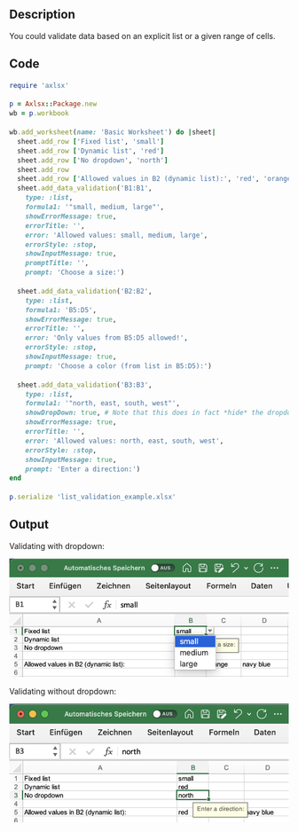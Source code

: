 ## Description

You could validate data based on an explicit list or a given range of cells.

## Code

```ruby
require 'axlsx'

p = Axlsx::Package.new
wb = p.workbook

wb.add_worksheet(name: 'Basic Worksheet') do |sheet|
  sheet.add_row ['Fixed list', 'small']
  sheet.add_row ['Dynamic list', 'red']
  sheet.add_row ['No dropdown', 'north']
  sheet.add_row
  sheet.add_row ['Allowed values in B2 (dynamic list):', 'red', 'orange', 'navy blue']
  sheet.add_data_validation('B1:B1',
    type: :list,
    formula1: '"small, medium, large"',
    showErrorMessage: true,
    errorTitle: '',
    error: 'Allowed values: small, medium, large',
    errorStyle: :stop,
    showInputMessage: true,
    promptTitle: '',
    prompt: 'Choose a size:')

  sheet.add_data_validation('B2:B2',
    type: :list,
    formula1: 'B5:D5',
    showErrorMessage: true,
    errorTitle: '',
    error: 'Only values from B5:D5 allowed!',
    errorStyle: :stop,
    showInputMessage: true,
    prompt: 'Choose a color (from list in B5:D5):')

  sheet.add_data_validation('B3:B3',
    type: :list,
    formula1: '"north, east, south, west"',
    showDropDown: true, # Note that this does in fact *hide* the dropdown.
    showErrorMessage: true,
    errorTitle: '',
    error: 'Allowed values: north, east, south, west',
    errorStyle: :stop,
    showInputMessage: true,
    prompt: 'Enter a direction:')
end

p.serialize 'list_validation_example.xlsx'
```

## Output

Validating with dropdown:

![Output](images/list_validation_example_1.png "Output")

Validating without dropdown:

![Output](images/list_validation_example_2.png "Output")
